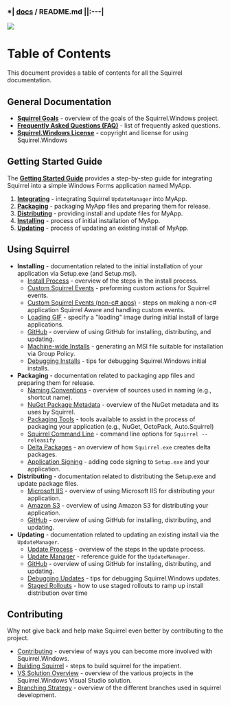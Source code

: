 ### *| [docs](.) / README.md ||:---|

![](artwork/Squirrel-Logo.png)

# Table of Contents

This document provides a table of contents for all the Squirrel documentation.

## General Documentation

* **[Squirrel Goals](goals.md)** - overview of the goals of the Squirrel.Windows project.
* **[Frequently Asked Questions (FAQ)](faq.md)** - list of frequently asked questions.
* **[Squirrel.Windows License](../COPYING)** - copyright and license for using Squirrel.Windows

## Getting Started Guide

The **[Getting Started Guide](getting-started/0-overview.md)** provides a step-by-step guide for integrating Squirrel into a simple Windows Forms application named MyApp.

1. **[Integrating](getting-started/1-integrating.md)** - integrating Squirrel `UpdateManager` into MyApp.
1. **[Packaging](getting-started/2-packaging.md)** - packaging MyApp files and preparing them for release.
1. **[Distributing](getting-started/3-distributing.md)** - providing install and update files for MyApp.
1. **[Installing](getting-started/4-installing.md)** - process of initial installation of MyApp.
1. **[Updating](getting-started/5-updating.md)** - process of updating an existing install of MyApp.

## Using Squirrel


* **Installing** - documentation related to the initial installation of your application via Setup.exe (and Setup.msi).
  * [Install Process](using/install-process.md) - overview of the steps in the install process.
  * [Custom Squirrel Events](using/custom-squirrel-events.md) - preforming custom actions for Squirrel events.
  * [Custom Squirrel Events (non-c# apps)](using/custom-squirrel-events-non-cs.md) - steps on making a non-c# application Squirrel Aware and handling custom events.
  * [Loading GIF](using/loading-gif.md) - specify a "loading" image during initial install of large applications.
  * [GitHub](using/github.md) - overview of using GitHub for installing, distributing, and updating.
  * [Machine-wide Installs](using/machine-wide-installs.md) - generating an MSI file suitable for installation via Group Policy.
  * [Debugging Installs](using/debugging-installs.md) - tips for debugging Squirrel.Windows initial installs.
* **Packaging** - documentation related to packaging app files and preparing them for release.
  * [Naming Conventions](using/naming.md) - overview of sources used in naming (e.g., shortcut name).
  * [NuGet Package Metadata](using/nuget-package-metadata.md) - overview of the NuGet metadata and its uses by Squirrel.
  * [Packaging Tools](using/packaging-tools.md) - tools available to assist in the process of packaging your application (e.g., NuGet, OctoPack, Auto.Squirrel)
  * [Squirrel Command Line](using/squirrel-command-line.md) - command line options for `Squirrel --releasify`
  * [Delta Packages](using/delta-packages.md) - an overview of how `Squirrel.exe` creates delta packages.
  * [Application Signing](using/application-signing.md) - adding code signing to `Setup.exe` and your application.
* **Distributing** - documentation related to distributing the Setup.exe and update package files.
  * [Microsoft IIS](using/microsoft-iis.md) - overview of using Microsoft IIS for distributing your application.
  * [Amazon S3](using/amazon-s3.md) - overview of using Amazon S3 for distributing your application.
  * [GitHub](using/github.md) - overview of using GitHub for installing, distributing, and updating.
* **Updating** - documentation related to updating an existing install via the `UpdateManager`.
  * [Update Process](using/update-process.md) - overview of the steps in the update process.
  * [Update Manager](using/update-manager.md) - reference guide for the `UpdateManager`.
  * [GitHub](using/github.md) - overview of using GitHub for installing, distributing, and updating.
  * [Debugging Updates](using/debugging-updates.md) - tips for debugging Squirrel.Windows updates.
  * [Staged Rollouts](using/staged-rollouts.md) - how to use staged rollouts to ramp up install distribution over time


## Contributing

Why not give back and help make Squirrel even better by contributing to the project.

* [Contributing](contributing/contributing.md) - overview of ways you can become more involved with Squirrel.Windows.
* [Building Squirrel](contributing/building-squirrel.md) - steps to build squirrel for the impatient.
* [VS Solution Overview](contributing/vs-solution-overview.md) - overview of the various projects in the Squirrel.Windows Visual Studio solution.
* [Branching Strategy](contributing/branching-strategy.md) - overview of the different branches used in squirrel development.
